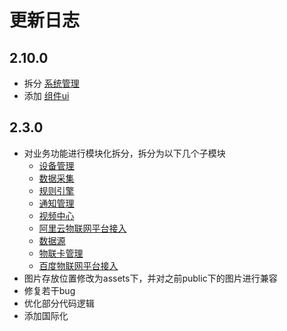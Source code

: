 # 更新日志


## 2.10.0
* 拆分 [系统管理](https://github.com/jetlinks-v2/authentication-manager-ui)
* 添加 [组件ui](https://github.com/jetlinks-v2/jetlinks-components-ui)


## 2.3.0

* 对业务功能进行模块化拆分，拆分为以下几个子模块
  * [设备管理](https://github.com/jetlinks-v2/device-manager-ui)
  * [数据采集](https://github.com/jetlinks-v2/data-collector-ui)
  * [规则引擎](https://github.com/jetlinks-v2/rule-engine-manager-ui)
  * [通知管理](https://github.com/jetlinks-v2/notify-manager-ui)
  * [视频中心](https://github.com/jetlinks-v2/jetlinks-media-ui)
  * [阿里云物联网平台接入](https://github.com/jetlinks-v2/jetlinks-aliyun-bridge-gateway-ui)
  * [数据源](https://github.com/jetlinks-v2/datasource-manager-ui)
  * [物联卡管理](https://github.com/jetlinks-v2/network-card-manager-ui)
  * [百度物联网平台接入](https://github.com/jetlinks-v2/jetlinks-dueros-ui)
* 图片存放位置修改为assets下，并对之前public下的图片进行兼容
* 修复若干bug
* 优化部分代码逻辑
* 添加国际化
